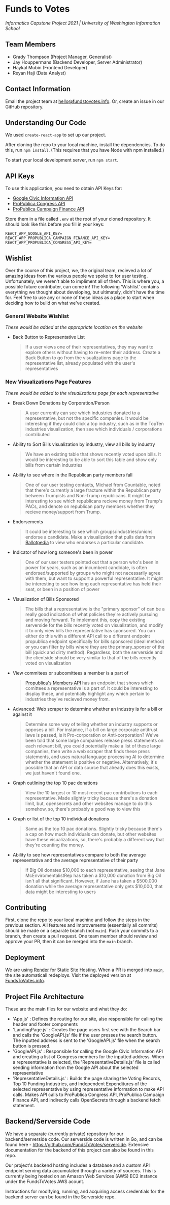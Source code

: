 # Funds to Votes
_Informatics Capstone Project 2021 | University of Washington Information School_

## Team Members
- Grady Thompson (Project Manager, Generalist)
- Jay Houppermans (Backend Developer, Server Administrator)
- Haykal Mubin (Frontend Developer)
- Reyan Haji (Data Analyst)

## Contact Information

Email the project team at hello@fundstovotes.info. Or, create an issue in our GitHub repository.

## Understanding Our Code

We used `create-react-app` to set up our project.

After cloning the repo to your local machine, install the dependencies. To do this, run `npm install`. (This requires that you have Node with npm installed.)

To start your local development server, run `npm start`.

## API Keys

To use this application, you need to obtain API Keys for: 

- [Google Civic Information API](https://developers.google.com/civic-information/docs/using_api#APIKey)
- [ProPublica Congress API](https://www.propublica.org/datastore/api/propublica-congress-api)
- [ProPublica Campaign Finance API](https://www.propublica.org/datastore/api/campaign-finance-api)

Store them in a file called `.env` at the root of your cloned repository. It should look like this before you fill in your keys:
```
REACT_APP_GOOGLE_API_KEY=
REACT_APP_PROPUBLICA_CAMPAIGN_FINANCE_API_KEY=
REACT_APP_PROPUBLICA_CONGRESS_API_KEY=
```

## Wishlist 

Over the course of this project, we, the original team, recieved a lot of amazing ideas from the various people we spoke to for user testing. Unfortunately, we weren't able to impliment all of them. This is where you, a possible future contributer, can come in! The following 'Wishlist' contains everything we thought about developing, but ultimately, didn't have the time for. Feel free to use any or none of these ideas as a place to start when deciding how to build on what we've created. 

### General Website Wishlist
*These would be added at the appropriate location on the website* 

- Back Button to Representative List
    > If a user views one of their representatives, they may want to explore others without having to re-enter their address. Create a Back Button to go from the visualizations page to the representative list, already populated with the user's representatives


### New Visualizations Page Features
*These would be added to the visualizations page for each representative*
- Break Down Donations by Corporation/Person
    > A user currently can see which industries donated to a representative, but not the specific companies. It would be interesting if they could click a top industry, such as in the TopTen industries visualization, then see which individuals / corporations contributed
- Ability to Sort Bills visualization by industry, view all bills by industry
    > We have an existing table that shows recently voted upon bills. It would be interesting to be able to sort this table and show only bills from certain industries
- Ability to see where in the Republican party members fall
    > One of our user testing contacts, Michael from Countable, noted that there's currently a large fracture within the Republican party between Trumpists and Non-Trump republicans. It might be interesting to see which republicans recieve money from Trump's PACs, and denote on republican party members whether they recieve money/support from Trump. 
- Endorsements 
    > It could be interesting to see which groups/industries/unions endorse a candidate. Make a visualization that pulls data from [Ballotpedia](https://ballotpedia.org/United_States_Congress_elections,_2020)  to view who endorses a particular candidate.
- Indicator of how long someone's been in power
    > One of our user testers pointed out that a person who's been in power for years, such as an incumbent candidate, is often endorsed/supported by groups who might not necessarily agree with them, but want to support a powerful representative. It might be interesting to see how long each representative has held their seat, or been in a position of power
- Visualization of Bills Sponsored
    > The bills that a representative is the "primary sponsor" of can be a really good indication of what policies they're actively pursuing and moving forward. To implement this, copy the existing serverside for the bills recently voted on visualization, and modify it to only view bills the representative has sponsored. You can either do this with a different API call to a different endpoint propublica endpoint specifically for bills sponsored (ideal method) or you can filter by bills where they are the primary_sponsor of the bill (quick and dirty method). Regardless, both the serverside and the clientside should be very similar to that of the bills recently voted on visualization
- View commitees or subcomittees a member is a part of
    > [Propublica's Members API](https://projects.propublica.org/api-docs/congress-api/members/) has an endpoint that shows which comittees a representative is a part of. It could be interesting to display these, and potentially highlight any which pertain to industries they've recieved money from. 
- Advanced: Web scraper to determine whether an industry is for a bill or against it
    > Determine some way of telling whether an industry supports or opposes a bill. For instance, if a bill on large corporate antitrust laws is passed, is it Pro-corporation or Anti-corporation? We've been told that some large companies release press statements on each relevant bill, you could potentially make a list of these large companies, then write a web scraper that finds these press statements, and uses natural language processing AI to determine whether the statement is positive or negative. Alternatively, it's possible that an API or data source that already does this exists, we just haven't found one.
- Graph outlining the top 10 pac donations
    > View the 10 largest or 10 most recent pac contributions to each representative. Made slightly tricky because there's a donation limit, but, opensecrets and other websites manage to do this somehow, so, there's probably a good way to view this
- Graph or list of the top 10 individual donations
    > Same as the top 10 pac donations. Slightly tricky because there's a cap on how much individuals can donate, but other websites have these visualizations, so, there's probably a different way that they're counting the money. 
- Ability to see how representatives compare to both the average representative and the average representative of their party
    > If Big Oil donates $10,000 to each representative, seeing that Jane McEnviromentalistRep has taken a $10,000 donation from Big Oil isn't all that significant. However, if Jane has taken a $500,000 donation while the average representative only gets $10,000, that data might be interesting to users


## Contributing

First, clone the repo to your local machine and follow the steps in the previous section. All features and improvements (essentially all commits) should be made on a separate branch (not `main`). Push your commits to a branch, then create a pull request. One team member should review and approve your PR, then it can be merged into the `main` branch.

## Deployment

We are using [Render](https://render.com) for Static Site Hosting. When a PR is merged into `main`, the site automaticall redeploys. Visit the deployed version at [FundsToVotes.info](https://www.fundstovotes.info).

## Project File Architecture 

These are the main files for our website and what they do:

- 'App.js' : Defines the routing for our site, also responsible for calling the header and footer components
- 'LandingPage.js' : Creates the page users first see with the Search bar and calls the 'GoogleAPI.js' file if the user presses the search button. The inputted address is sent to the 'GoogleAPI.js' file when the search button is pressed. 
- 'GoogleAPI.js' : Responsible for calling the Google Civic Information API and creating a list of Congress members for the inputted address. When a representative is selected, the 'RepresentativeDetails.js' file is called sending information from the Google API about the selected representative
- 'RepresentativeDetails.js' : Builds the page sharing the Voting Records, Top 10 Funding Industries, and Independent Expenditures of the selected representative by using representative information to make API calls. Makes API calls to ProPublica Congress API, ProPublica Campaign Finance API, and indirectly calls OpenSecrets through a backend fetch statement. 

## Backend/Serverside Code

We have a separate (currently private) repository for our backend/serverside code. Our serverside code is written in Go, and can be found here - https://github.com/FundsToVotes/serverside. Extensive documentation for the backend of this project can also be found in this repo. 

Our project's backend hosting includes a database and a custom API endpoint serving data accumulated through a variety of sources. This is currently being hosted on an Amason Web Services (AWS) EC2 instance under the FundsToVotes AWS acount. 

Instructions for modifying, running, and acquiring access credentials for the backend server can be found in the Serverside repo.
